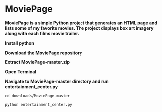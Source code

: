 
# MoviePage

**MoviePage is a simple Python project that generates an HTML page and lists some of my favorite movies. The project displays box art imagery along with each films movie trailer.**


**Install python**

**Download the MoviePage repository**

**Extract MoviePage-master.zip**

**Open Terminal**

**Navigate to MoviePage-master directory and run entertainment_center.py**

`cd downloads/MoviePage-master`

`python entertainment_center.py`



